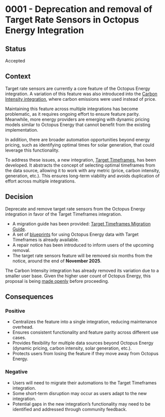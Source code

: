 # 0001 - Deprecation and removal of Target Rate Sensors in Octopus Energy Integration

## Status
Accepted

## Context
Target rate sensors are currently a core feature of the Octopus Energy integration. A variation of this feature was also introduced into the [Carbon Intensity integration](https://github.com/BottlecapDave/HomeAssistant-CarbonIntensity), where carbon emissions were used instead of price.  

Maintaining this feature across multiple integrations has become problematic, as it requires ongoing effort to ensure feature parity. Meanwhile, more energy providers are emerging with dynamic pricing models similar to Octopus Energy that cannot benefit from the existing implementation.  

In addition, there are broader automation opportunities beyond energy pricing, such as identifying optimal times for solar generation, that could leverage this functionality.  

To address these issues, a new integration, [Target Timeframes](https://bottlecapdave.github.io/HomeAssistant-TargetTimeframes/), has been developed. It abstracts the concept of selecting optimal timeframes from the data source, allowing it to work with any metric (price, carbon intensity, generation, etc.). This ensures long-term viability and avoids duplication of effort across multiple integrations.

## Decision
Deprecate and remove target rate sensors from the Octopus Energy integration in favor of the Target Timeframes integration.

- A migration guide has been provided: [Target Timeframes Migration Guide](https://bottlecapdave.github.io/HomeAssistant-OctopusEnergy/migrations/target_timeframes/).  
- A set of [blueprints](https://bottlecapdave.github.io/HomeAssistant-TargetTimeframes/blueprints/#octopus-energy) for using Octopus Energy data with Target Timeframes is already available.  
- A repair notice has been introduced to inform users of the upcoming removal.  
- The target rate sensors feature will be removed six months from the notice, around the end of **November 2025**.  

The Carbon Intensity integration has already removed its variation due to a smaller user base. Given the higher user count of Octopus Energy, this proposal is being [made openly](https://github.com/BottlecapDave/HomeAssistant-OctopusEnergy/discussions/1305) before proceeding.

## Consequences

### Positive
- Centralizes the feature into a single integration, reducing maintenance overhead.  
- Ensures consistent functionality and feature parity across different use cases.  
- Provides flexibility for multiple data sources beyond Octopus Energy (dynamic pricing, carbon intensity, solar generation, etc.).  
- Protects users from losing the feature if they move away from Octopus Energy.  

### Negative
- Users will need to migrate their automations to the Target Timeframes integration.  
- Some short-term disruption may occur as users adapt to the new integration.  
- Potential gaps in the new integration’s functionality may need to be identified and addressed through community feedback.  
